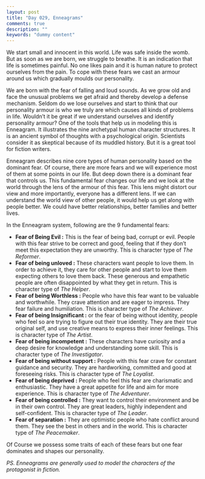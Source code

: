 ```yaml
---
layout: post
title: "Day 029, Enneagrams"
comments: true
description: ""
keywords: "dummy content"
---
```

We start small and innocent in this world. Life was safe inside the womb. But as soon as we are born, we struggle to breathe. It is an indication that life is sometimes painful. No one likes pain and it is human nature to protect ourselves from the pain. To cope with these fears we cast an armour around us which gradually moulds our personality.

We are born with the fear of falling and loud sounds. As we grow old and face the unusual problems we get afraid and thereby develop a defense mechanism. Seldom do we lose ourselves and start to think that our personality armour is who we truly are which causes all kinds of problems in life. Wouldn’t it be great if we understand ourselves and identify personality armour? One of the tools that help us in modeling this is Enneagram. It illustrates the nine archetypal human character structures. It is an ancient symbol of thoughts with a psychological origin.  Scientists consider it as skeptical because of its muddled history. But it is a great tool for fiction writers. 

Enneagram describes nine core types of human personality based on the dominant fear. Of course, there are more fears and we will experience most of them at some points in our life. But deep down there is a dominant fear that controls us. This fundamental fear changes our life and we look at the world through the lens of the armour of this fear. This lens might distort our view and more importantly, everyone has a different lens. If we can understand the world view of other people, it would help us get along with people better. We could have better relationships, better families and better lives. 

In the Enneagram system, following are the 9 fundamental fears:

* **Fear of Being Evil :** This is the fear of being bad, corrupt or evil. People with this fear strive to be correct and good, feeling that if they don’t meet this expectation they are unworthy. 
This is character type of *The Reformer*. 
* **Fear of being unloved :** These characters want people to love them. In order to achieve it, they care for other people and start to love them expecting others to love them back. These generous and empathetic people are often disappointed by what they get in return.
This is character type of *The Helper*.
* **Fear of being Worthless :** People who have this fear want to be valuable and worthwhile. They crave attention and are eager to impress. They fear failure and humiliation.
 This is character type of *The Achiever*.
* **Fear of being Insignificant :** or the fear of being without identity, people who feel so are trying to figure out their true identity. They are their true original self, and use creative means to express their inner feelings.
This is character type of *The Artist*.
* **Fear of being incompetent :** These characters have curiosity and a deep desire for knowledge and understanding some skill. 
This is character type of *The Investigator*.
* **Fear of being without support :** People with this fear crave for constant guidance and security. They are hardworking, committed and good at foreseeing risks.
This is character type of *The Loyalist*.
* **Fear of being deprived :** People who feel this fear are charismatic and enthusiastic. They have a great appetite for life and aim for more experience. 
This is character type of *The Adventurer*.
* **Fear of being controlled :** They want to control their environment and be in their own control. They are great leaders, highly independent and self-confident.
This is character type of *The Leader*.
* **Fear of separation :** They are optimistic people who hate conflict around them. They see the best in others and in the world. 
This is character type of *The Peacemaker*.

Of Course we possess some traits of each of these fears but one fear dominates and shapes our personality.  

*PS. Enneagrams are generally used to model the characters of the protagonist in fiction.*
